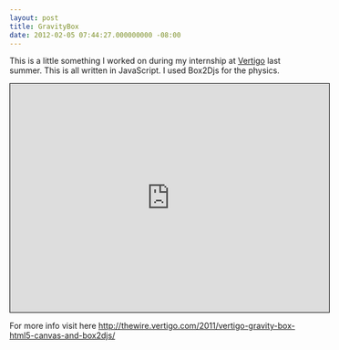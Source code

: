 ```yaml
---
layout: post
title: GravityBox
date: 2012-02-05 07:44:27.000000000 -08:00
---
```

This is a little something I worked on during my internship at <a title="Vertigo" href="http://vertigo.com/" target="_blank">Vertigo</a> last summer. This is all written in JavaScript. I used Box2Djs for the physics.

<iframe style="border: 1px solid black;" src="http://labs.vertigo.com/GravityBox/GravityBox.htm?showInstruction=true" width="560" height="400"></iframe>

For more info visit here <a title="here" href="http://thewire.vertigo.com/2011/vertigo-gravity-box-html5-canvas-and-box2djs/">http://thewire.vertigo.com/2011/vertigo-gravity-box-html5-canvas-and-box2djs/</a>
